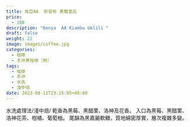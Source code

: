 ```yaml
---
title: 肯亞AA  祈安布 黑莓皇后
price:
  - 180
description: "Kenya  AA Kiambu Uklili "
draft: false
weight: 22
image: images/coffee.jpg
categories:
  - 咖啡
  - 手沖黑咖啡（熱）
tags:
  - 咖啡
  - 手沖
  - 水洗
  - 淺中培
date: 2023-08-11T23:15:05+08:00
---
```

水洗處理法/淺中焙/ 乾香為黑莓、黑醋栗、洛神及花香。 入口為黑莓、黑醋栗、洛神花茶、柑橘、葡萄柚。 尾韻為黑嘉麗軟糖，質地綿密厚實，層次複雜多變。